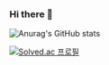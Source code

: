### Hi there 👋

![Anurag's GitHub stats](https://github-readme-stats.vercel.app/api?username=sdu07024&count_private=true&show_icons=true&theme=radical)

[![Solved.ac
프로필](http://mazassumnida.wtf/api/generate_badge?boj=sdu07024)](https://solved.ac/sdu07024)


<!--
**sdu07024/sdu07024** is a ✨ _special_ ✨ repository because its `README.md` (this file) appears on your GitHub profile.

Here are some ideas to get you started:

- 🔭 I’m currently working on ...
- 🌱 I’m currently learning ...
- 👯 I’m looking to collaborate on ...
- 🤔 I’m looking for help with ...
- 💬 Ask me about ...
- 📫 How to reach me: ...
- 😄 Pronouns: ...
- ⚡ Fun fact: ...
-->
